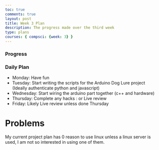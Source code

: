 ```yaml
---
toc: true
comments: true
layout: post
title: Week 3 Plan 
description: The progress made over the third week
type: plans
courses: { compsci: {week: 3} }
---
```



### Progress


### Daily Plan
- Monday: Have fun
- Tuesday: Start writing the scripts for the Arduino Dog Lure project (Ideally authenticate python and javascript)
- Wednesday: Start wiring the arduino part together (c++ and hardware)
- Thursday: Complete any hacks : or Live review
- Friday: Likely Live review unless done Thursday

# Problems
My current project plan has 0 reason to use linux unless a linux server is used, I am not so interested in using one of them.
